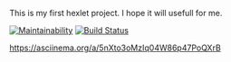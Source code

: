 This is my first hexlet project.
I hope it will usefull for me.


[![Maintainability](https://api.codeclimate.com/v1/badges/a99a88d28ad37a79dbf6/maintainability)](https://codeclimate.com/github/codeclimate/codeclimate/maintainability)
[![Build Status](https://travis-ci.org/mettled/frontend-project-lvl1.svg?branch=master)](https://travis-ci.org/mettled/frontend-project-lvl1)

https://asciinema.org/a/5nXto3oMzIq04W86p47PoQXrB
